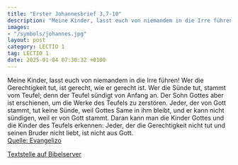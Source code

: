 ```yaml
---
title: "Erster Johannesbrief 3,7-10"
description: "Meine Kinder, lasst euch von niemandem in die Irre führen! Wer die Gerechtigkeit tut, ist gerecht, wie er gerecht ist. Wer die Sünde tut, stammt vom Teufel; denn der Teufel sündigt von Anfang an. Der Sohn Gottes aber ist erschienen, um die Werke des Teufels zu zerstören. Jeder, d...."
images:
- "/symbols/johannes.jpg"
layout: post
category: LECTIO 1
tag: LECTIO 1
date: 2025-01-04 07:30:32 +0100
---
```

Meine Kinder, lasst euch von niemandem in die Irre führen! Wer die Gerechtigkeit tut, ist gerecht, wie er gerecht ist.
Wer die Sünde tut, stammt vom Teufel; denn der Teufel sündigt von Anfang an. Der Sohn Gottes aber ist erschienen, um die Werke des Teufels zu zerstören.
Jeder, der von Gott stammt, tut keine Sünde, weil Gottes Same in ihm bleibt, und er kann nicht sündigen, weil er von Gott stammt.<!--more-->
Daran kann man die Kinder Gottes und die Kinder des Teufels erkennen: Jeder, der die Gerechtigkeit nicht tut und seinen Bruder nicht liebt, ist nicht aus Gott.<br>
[Quelle: Evangelizo](https://evangeliumtagfuertag.org/DE/gospel)

[Textstelle auf Bibelserver](https://www.bibleserver.com/EU/1.Johannes3,7-10)
